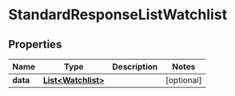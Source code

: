 # StandardResponseListWatchlist

## Properties
Name | Type | Description | Notes
------------ | ------------- | ------------- | -------------
**data** | [**List&lt;Watchlist&gt;**](Watchlist.md) |  |  [optional]
